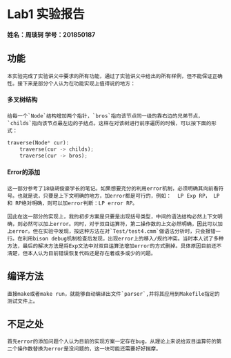 # Lab1 实验报告

**姓名：周琰轲                                 学号：201850187**

## 功能

    本实验完成了实验讲义中要求的所有功能，通过了实验讲义中给出的所有样例，但不能保证正确性。接下来是部分个人认为在功能实现上值得说的地方：

#### 多叉树结构

    给每一个`Node`结构增加两个指针，`bros`指向该节点同一级的靠右边的兄弟节点，`childs`指向该节点最左边的子结点。这样在对该树进行前序遍历的时候，可以按下面的形式：

```python
traverse(Node* cur):
	traverse(cur -> childs);
	traverse(cur -> bros);
```

#### Error的添加

    这一部分参考了18级胡俊豪学长的笔记。如果想要充分的利用error机制，必须明确其向前看符号。也就是说，只要是上下文明确的地方，加error都是可行的，例如：  LP Exp RP， LP 和 RP绝对明确，则可以加error判断：LP error RP。

    因此在这一部分的实现上，我的初步方案是只要是出现括号类型，中间的语法结构必然上下文明确，则必然可以加上error。同时，对于双目运算符，第二操作数的上文必然明确，因此可以加上error。但在实验中发现，按这种方法在对`Test/test4.cmm`做语法分析时，只会报错一行。在利用bison debug机制检查后发现，出现error上的移入/规约冲突。当时本人试了多种方法，最后的解决方法是将Exp文法中对双目运算法增加error的方式删掉。具体原因目前还不清楚，但本人认为目前错误恢复代码还是存在着或多或少的问题。

## 编译方法

    直接make或者make run，就能够自动编译出文件`parser`,并将其应用到Makefile指定的测试文件上。

## 不足之处

    首先error的添加问题个人认为目前的实现方案一定存在bug，从理论上来说给双目运算符的第二个操作数替换为error是没问题的，这一块可能还需要好好揣摩。
